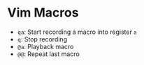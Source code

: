 # Vim Macros

* `qa`: Start recording a macro into register `a`
* `q`: Stop recording
* `@a`: Playback macro
* `@@`: Repeat last macro